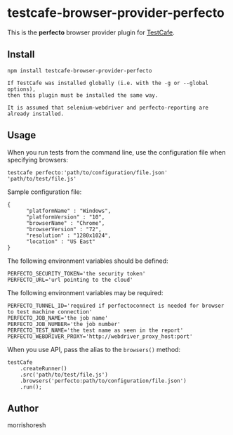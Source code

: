 # testcafe-browser-provider-perfecto

This is the **perfecto** browser provider plugin for [TestCafe](http://devexpress.github.io/testcafe).

## Install

```
npm install testcafe-browser-provider-perfecto

If TestCafe was installed globally (i.e. with the -g or --global options),
then this plugin must be installed the same way.

It is assumed that selenium-webdriver and perfecto-reporting are already installed.
```

## Usage

When you run tests from the command line, use the configuration file when specifying browsers:

```
testcafe perfecto:'path/to/configuration/file.json' 'path/to/test/file.js'
```

Sample configuration file:

```
{
      "platformName" : "Windows",
      "platformVersion" : "10",
      "browserName" : "Chrome",
      "browserVersion" : "72",
      "resolution" : "1280x1024",
      "location" : "US East"
}
```

The following environment variables should be defined:

```
PERFECTO_SECURITY_TOKEN='the security token'
PERFECTO_URL='url pointing to the cloud'
```

The following environment variables may be required:

```
PERFECTO_TUNNEL_ID='required if perfectoconnect is needed for browser to test machine connection'
PERFECTO_JOB_NAME='the job name'
PERFECTO_JOB_NUMBER='the job number'
PERFECTO_TEST_NAME='the test name as seen in the report'
PERFECTO_WEBDRIVER_PROXY='http://webdriver_proxy_host:port'
```

When you use API, pass the alias to the `browsers()` method:

```
testCafe
    .createRunner()
    .src('path/to/test/file.js')
    .browsers('perfecto:path/to/configuration/file.json')
    .run();
```

## Author
morrishoresh 
